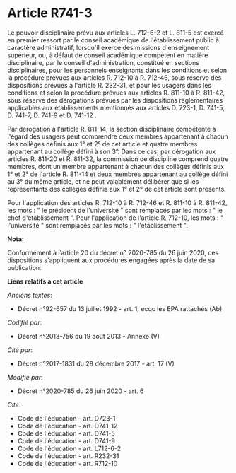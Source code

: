# Article R741-3

Le pouvoir disciplinaire prévu aux articles L. 712-6-2 et L. 811-5 est exercé en premier ressort par le conseil académique de
l'établissement public à caractère administratif, lorsqu'il exerce des missions d'enseignement supérieur, ou, à défaut de
conseil académique compétent en matière disciplinaire, par le conseil d'administration, constitué en sections disciplinaires,
pour les personnels enseignants dans les conditions et selon la procédure prévues aux articles R. 712-10 à R. 712-46, sous
réserve des dispositions prévues à l'article R. 232-31, et pour les usagers dans les conditions et selon la procédure prévues
aux articles R. 811-10 à R. 811-42, sous réserve des dérogations prévues par les dispositions réglementaires applicables aux
établissements mentionnés aux articles D. 723-1, D. 741-5, D. 741-7, D. 741-9 et D. 741-12 .

Par dérogation à l'article R. 811-14, la section disciplinaire compétente à l'égard des usagers peut comprendre deux membres
appartenant à chacun des collèges définis aux 1° et 2° de cet article et quatre membres appartenant au collège défini à son
3°. Dans ce cas, par dérogation aux articles R. 811-20 et R. 811-32, la commission de discipline comprend quatre membres,
dont un membre appartenant à chacun des collèges définis aux 1° et 2° de l'article R. 811-14 et deux membres appartenant au
collège défini au 3° du même article, et ne peut valablement délibérer que si les représentants des collèges définis aux 1°
et 2° de cet article sont présents.

Pour l'application des articles R. 712-10 à R. 712-46 et R. 811-10 à R. 811-42, les mots : " le président de l'université "
sont remplacés par les mots : " le chef d'établissement ". Pour l'application de l'article R. 712-10, les mots : "
l'université " sont remplacés par les mots : " l'établissement ".

**Nota:**

Conformément à l’article 20 du décret n° 2020-785 du 26 juin 2020, ces dispositions s'appliquent aux procédures engagées
après la date de sa publication.

**Liens relatifs à cet article**

_Anciens textes_:

  - Décret n°92-657 du 13 juillet 1992 - art. 1, ecqc les EPA rattachés (Ab)

_Codifié par_:

  - Décret n°2013-756 du 19 août 2013 -  Annexe (V)

_Cité par_:

  - Décret n°2017-1831 du 28 décembre 2017 - art. 17 (V)

_Modifié par_:

  - Décret n°2020-785 du 26 juin 2020 - art. 6

_Cite_:

  - Code de l'éducation - art. D723-1
  - Code de l'éducation - art. D741-12
  - Code de l'éducation - art. D741-5
  - Code de l'éducation - art. D741-9
  - Code de l'éducation - art. L712-6-2
  - Code de l'éducation - art. R232-31
  - Code de l'éducation - art. R712-10
